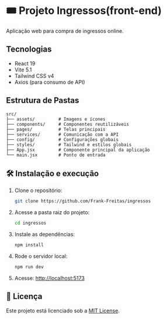 # 🎟️ Projeto Ingressos(front-end)

Aplicação web para compra de ingressos online.

## Tecnologias

- React 19
- Vite 5.1
- Tailwind CSS v4
- Axios (para consumo de API)

##  Estrutura de Pastas

```
src/
├── assets/         # Imagens e ícones
├── components/     # Componentes reutilizáveis
├── pages/          # Telas principais
├── services/       # Comunicação com a API
├── config/         # Configurações globais
├── styles/         # Tailwind e estilos globais
├── App.jsx         # Componente principal da aplicação
└── main.jsx        # Ponto de entrada
```

## 🛠️ Instalação e execução

1. Clone o repositório:
   ```bash
   git clone https://github.com/Frank-Freitas/ingressos
   ```


2. Acesse a pasta raiz do projeto:
   ```bash
   cd ingressos
   ```

3. Instale as dependências:
   ```bash
   npm install
   ```

4. Rode o servidor local:
   ```bash
   npm run dev
   ```

5. Acesse: [http://localhost:5173](http://localhost:5173)

## 📄 Licença

Este projeto está licenciado sob a [MIT License](LICENSE).

